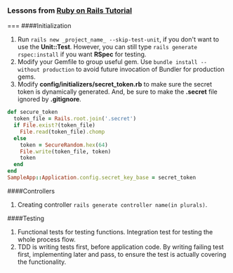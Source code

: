 ### Lessons from [Ruby on Rails Tutorial](http://railstutorial.org)
===
####Initialization
1. Run `rails new _project_name_ --skip-test-unit`, if you don't want to use the **Unit::Test**. However, you can still type `rails generate rspec:install` if you want **RSpec** for testing.
2. Modify your Gemfile to group useful gem. Use `bundle install --without production` to avoid future invocation of Bundler for production gems.
3. Modify **config/initializers/secret_token.rb** to make sure the secret token is dynamically generated. And, be sure to make the **.secret** file ignored by **.gitignore**.

```ruby
def secure_token
  token_file = Rails.root.join('.secret')
  if File.exist?(token_file)
    File.read(token_file).chomp
  else
    token = SecureRandom.hex(64)
    File.write(token_file, token)
    token
  end
end
SampleApp::Application.config.secret_key_base = secret_token
```

####Controllers
1. Creating controller `rails generate controller name(in plurals)`.

####Testing
1. Functional tests for testing functions. Integration test for testing the whole process flow.
2. TDD is writing tests first, before application code. By writing failing test first, implementing later and pass, to ensure the test is actually covering the functionality.